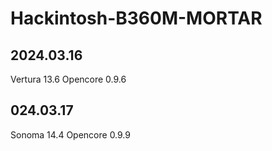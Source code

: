 # Hackintosh-B360M-MORTAR

## 2024.03.16  

Vertura 13.6 Opencore 0.9.6

## 024.03.17  

Sonoma 14.4 Opencore 0.9.9
